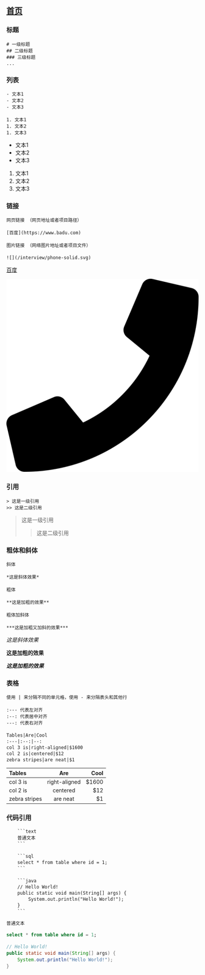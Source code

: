 ## [首页](https://kingkh1995.github.io/blog/)

### 标题

```text
# 一级标题
## 二级标题
### 三级标题
...
```

### 列表

```text
- 文本1
- 文本2
- 文本3

1. 文本1
1. 文本2
1. 文本3
```

- 文本1
- 文本2
- 文本3

1. 文本1
1. 文本2
1. 文本3

### 链接

```text
网页链接 （网页地址或者项目路径）

[百度](https://www.badu.com)

图片链接 （网络图片地址或者项目文件）

![](/interview/phone-solid.svg)
```

[百度](https://www.badu.com)

![](/interview/phone-solid.svg)

### 引用

```text
> 这是一级引用
>> 这是二级引用
```

> 这是一级引用
>> 这是二级引用

### 粗体和斜体

```text
斜体

*这是斜体效果*

粗体

**这是加粗的效果**

粗体加斜体

***这是加粗又加斜的效果***
```

*这是斜体效果*

**这是加粗的效果**

***这是加粗的效果***

### 表格

```text
使用 | 来分隔不同的单元格，使用 - 来分隔表头和其他行

:--- 代表左对齐
:--: 代表居中对齐
---: 代表右对齐

Tables|Are|Cool
:---|:--:|--:
col 3 is|right-aligned|$1600
col 2 is|centered|$12
zebra stripes|are neat|$1
```
|Tables|Are|Cool|
|:---|:--:|--:|
|col 3 is|right-aligned|$1600|
|col 2 is|centered|$12|
|zebra stripes|are neat|$1|

### 代码引用

```text
    ```text
    普通文本
    ```

    ```sql
    select * from table where id = 1;
    ```

    ```java
    // Hello World!
    public static void main(String[] args) {
        System.out.println("Hello World!");
    }
    ```
```

 ```text
普通文本
```

```sql
select * from table where id = 1;
```

```java
// Hello World!
public static void main(String[] args) {
    System.out.println("Hello World!");
}
```